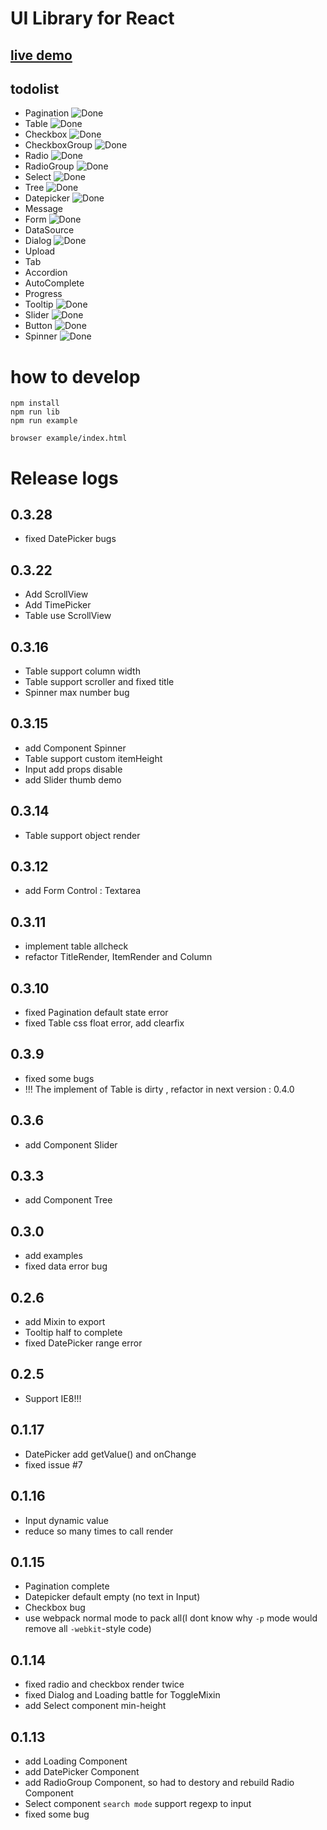 [1]:https://cdn2.iconfinder.com/static/b8f60f4d8c7eba9114a36481bae51c41/assets/img/checkmark-green.png
# UI Library for React

## [live demo](http://5doe.com/custom/react-component/example/)

## todolist

* Pagination ![Done][1]
* Table ![Done][1]
* Checkbox ![Done][1]
* CheckboxGroup ![Done][1]
* Radio ![Done][1]
* RadioGroup ![Done][1]
* Select ![Done][1]
* Tree ![Done][1]
* Datepicker ![Done][1]
* Message
* Form ![Done][1]
* DataSource
* Dialog ![Done][1]
* Upload
* Tab
* Accordion
* AutoComplete
* Progress
* Tooltip ![Done][1]
* Slider ![Done][1]
* Button ![Done][1]
* Spinner ![Done][1]

# how to develop

```
npm install
npm run lib
npm run example

browser example/index.html
```

# Release logs

## 0.3.28

* fixed DatePicker bugs

## 0.3.22

* Add ScrollView
* Add TimePicker
* Table use ScrollView

## 0.3.16

* Table support column width
* Table support scroller and fixed title
* Spinner max number bug

## 0.3.15

* add Component Spinner
* Table support custom itemHeight
* Input add props disable
* add Slider thumb demo

## 0.3.14

* Table support object render

## 0.3.12

* add Form Control : Textarea

## 0.3.11

* implement table allcheck
* refactor TitleRender,  ItemRender and Column

## 0.3.10

* fixed Pagination default state error
* fixed Table css float error, add clearfix

## 0.3.9

* fixed some bugs
* !!! The implement of Table is dirty , refactor in next version : 0.4.0

## 0.3.6

* add Component Slider

## 0.3.3

* add Component Tree

## 0.3.0

* add examples
* fixed data error bug

## 0.2.6

* add Mixin to export
* Tooltip half to complete
* fixed DatePicker range error

## 0.2.5

* Support IE8!!!

## 0.1.17

* DatePicker add getValue() and onChange
* fixed issue #7

## 0.1.16

* Input dynamic value
* reduce so many times to call render

## 0.1.15

* Pagination complete
* Datepicker default empty (no text in Input)
* Checkbox bug
* use webpack normal mode to pack all(I dont know why ```-p``` mode would remove all ```-webkit```-style code)

## 0.1.14

* fixed radio and checkbox render twice
* fixed Dialog and Loading battle for ToggleMixin
* add Select component min-height

## 0.1.13

* add Loading Component
* add DatePicker Component
* add RadioGroup Component, so had to destory and rebuild Radio Component
* Select component ```search mode``` support regexp to input
* fixed some bug

